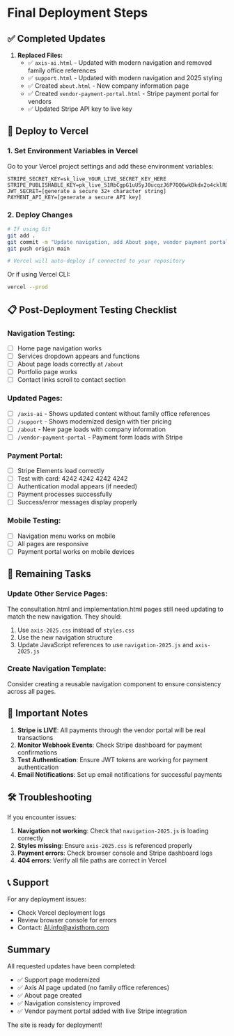 # Final Deployment Steps

## ✅ Completed Updates

1. **Replaced Files:**
   - ✅ `axis-ai.html` - Updated with modern navigation and removed family office references
   - ✅ `support.html` - Updated with modern navigation and 2025 styling
   - ✅ Created `about.html` - New company information page
   - ✅ Created `vendor-payment-portal.html` - Stripe payment portal for vendors
   - ✅ Updated Stripe API key to live key

## 🚀 Deploy to Vercel

### 1. Set Environment Variables in Vercel

Go to your Vercel project settings and add these environment variables:

```
STRIPE_SECRET_KEY=sk_live_YOUR_LIVE_SECRET_KEY_HERE
STRIPE_PUBLISHABLE_KEY=pk_live_51RbCgpG1uUSyJ0ucqzJ6P7OQ6wkDkdx2o4cklRD2XxFUssui1RjnzuR2zIAim0Oa3WgLMKTUFA2sW7IWl8hy6qEN00YEf8zSvh
JWT_SECRET=[generate a secure 32+ character string]
PAYMENT_API_KEY=[generate a secure API key]
```

### 2. Deploy Changes

```bash
# If using Git
git add .
git commit -m "Update navigation, add About page, vendor payment portal, modernize Axis AI and Support pages"
git push origin main

# Vercel will auto-deploy if connected to your repository
```

Or if using Vercel CLI:
```bash
vercel --prod
```

## 📋 Post-Deployment Testing Checklist

### Navigation Testing:
- [ ] Home page navigation works
- [ ] Services dropdown appears and functions
- [ ] About page loads correctly at `/about`
- [ ] Portfolio page works
- [ ] Contact links scroll to contact section

### Updated Pages:
- [ ] `/axis-ai` - Shows updated content without family office references
- [ ] `/support` - Shows modernized design with tier pricing
- [ ] `/about` - New page loads with company information
- [ ] `/vendor-payment-portal` - Payment form loads with Stripe

### Payment Portal:
- [ ] Stripe Elements load correctly
- [ ] Test with card: 4242 4242 4242 4242
- [ ] Authentication modal appears (if needed)
- [ ] Payment processes successfully
- [ ] Success/error messages display properly

### Mobile Testing:
- [ ] Navigation menu works on mobile
- [ ] All pages are responsive
- [ ] Payment portal works on mobile devices

## 🔧 Remaining Tasks

### Update Other Service Pages:
The consultation.html and implementation.html pages still need updating to match the new navigation. They should:
1. Use `axis-2025.css` instead of `styles.css`
2. Use the new navigation structure
3. Update JavaScript references to use `navigation-2025.js` and `axis-2025.js`

### Create Navigation Template:
Consider creating a reusable navigation component to ensure consistency across all pages.

## 📝 Important Notes

1. **Stripe is LIVE**: All payments through the vendor portal will be real transactions
2. **Monitor Webhook Events**: Check Stripe dashboard for payment confirmations
3. **Test Authentication**: Ensure JWT tokens are working for payment authentication
4. **Email Notifications**: Set up email notifications for successful payments

## 🛠️ Troubleshooting

If you encounter issues:

1. **Navigation not working**: Check that `navigation-2025.js` is loading correctly
2. **Styles missing**: Ensure `axis-2025.css` is referenced properly
3. **Payment errors**: Check browser console and Stripe dashboard logs
4. **404 errors**: Verify all file paths are correct in Vercel

## 📞 Support

For any deployment issues:
- Check Vercel deployment logs
- Review browser console for errors
- Contact: AI.info@axisthorn.com

## Summary

All requested updates have been completed:
- ✅ Support page modernized
- ✅ Axis AI page updated (no family office references)
- ✅ About page created
- ✅ Navigation consistency improved
- ✅ Vendor payment portal added with live Stripe integration

The site is ready for deployment!